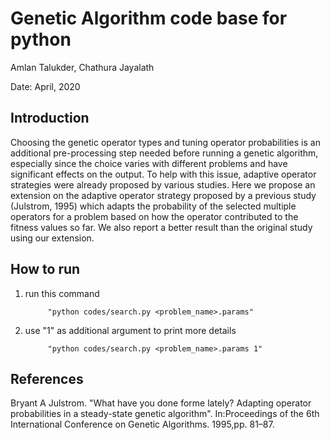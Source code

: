 # Genetic Algorithm code base for python

Amlan Talukder, Chathura Jayalath

Date: April, 2020

Introduction
---------------------------------------------------------------
Choosing the genetic operator types and tuning operator probabilities is an additional pre-processing step needed before running a genetic algorithm, especially since the choice varies with different problems and have significant effects on the output. To help with this issue, adaptive operator strategies were already proposed by various studies. Here we propose an extension on the adaptive operator strategy proposed by a previous study (Julstrom, 1995) which adapts the probability of the selected multiple operators for a problem based on how the operator contributed to the fitness values so far. We also report a better result than the original study using our extension.

How to run
---------------------------------------------------------------
1. run this command 

            "python codes/search.py <problem_name>.params"

2. use "1" as additional argument to print more details

            "python codes/search.py <problem_name>.params 1"

References
---------------------------------------------------------------
Bryant A Julstrom. "What have you done forme lately? Adapting operator probabilities in a steady-state genetic algorithm". In:Proceedings of the 6th International Conference on Genetic Algorithms. 1995,pp. 81–87.
